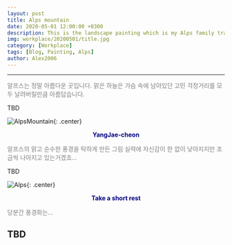 ```yaml
---
layout: post
title: Alps mountain
date: 2020-05-01 12:00:00 +0300
description: This is the landscape painting which is my Alps family travel.
img: workplace/20200501/title.jpg
category: [Workplace]
tags: [Blog, Painting, Alps]
author: Alex2006
---
```

  
  
------
<span style="color:gray">
알프스는 정말 아름다운 곳입니다. 맑은 하늘은 가슴 속에 남아있던 고민 걱정거리를 모두 날려버릴만큼 아름답습니다.
</span>  

> <span style="color:silver">
TBD
</span>

![AlpsMountain]({{site.baseurl}}/assets/img/workplace/20200501/AlpsMountain.jpg){: .center}
**<center><span style="color:navy">YangJae-cheon</span></center>** 

<span style="color:gray">
알프스의 맑고 순수한 풍경을 탁하게 만든 그림 실력에 자신감이 한 없이 낮아지지만
조금씩 나아지고 있는거겠죠...
</span>

> <span style="color:silver">
TBD
</span>

![Alps]({{site.baseurl}}/assets/img/workplace/20200501/Alps.jpg){: .center}
**<center><span style="color:navy">Take a short rest</span></center>** 

<span style="color:gray">
당분간 풍경화는...
</span>

> <span style="color:silver">
TBD
</span>
------
